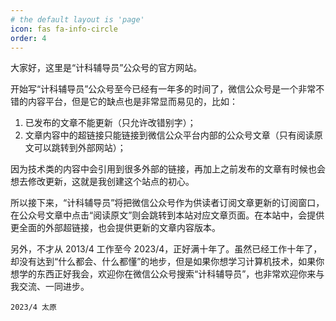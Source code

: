 ```yaml
---
# the default layout is 'page'
icon: fas fa-info-circle
order: 4
---
```


大家好，这里是“计科辅导员”公众号的官方网站。

开始写“计科辅导员”公众号至今已经有一年多的时间了，微信公众号是一个非常不错的内容平台，但是它的缺点也是非常显而易见的，比如：

1. 已发布的文章不能更新（只允许改错别字）；
2. 文章内容中的超链接只能链接到微信公众平台内部的公众号文章（只有阅读原文可以跳转到外部网站）；

因为技术类的内容中会引用到很多外部的链接，再加上之前发布的文章有时候也会想去修改更新，这就是我创建这个站点的初心。

所以接下来，“计科辅导员”将把微信公众号作为供读者订阅文章更新的订阅窗口，在公众号文章中点击“阅读原文”则会跳转到本站对应文章页面。在本站中，会提供更全面的外部超链接，也会提供更新的文章内容版本。

另外，不才从 2013/4 工作至今 2023/4，正好满十年了。虽然已经工作十年了，却没有达到“什么都会、什么都懂”的地步，但是如果你想学习计算机技术，如果你想学的东西正好我会，欢迎你在微信公众号搜索“计科辅导员”，也非常欢迎你来与我交流、一同进步。

	2023/4 太原
